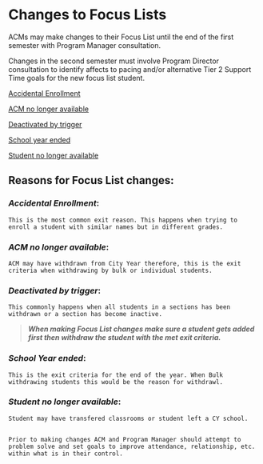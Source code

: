 # Changes to Focus Lists

ACMs may make changes to their Focus List until the end of the first semester with Program Manager consultation. 

Changes in the second semester must involve Program Director consultation to identify affects to pacing and/or alternative Tier 2 Support Time goals for the new focus list student.  

[Accidental Enrollment](#*Accidental-Enrollment*)

[ACM no longer available](#*ACM-no-longer-available*)

[Deactivated by trigger](#*Deactivated-by-trigger*)

[School year ended](#*School-Year-ended*)

[Student no longer available](#*Student-no-longer-available*)

## Reasons for Focus List changes: 

### *Accidental Enrollment*: 
    This is the most common exit reason. This happens when trying to enroll a student with similar names but in different grades. 


### *ACM no longer available*: 
    ACM may have withdrawn from City Year therefore, this is the exit criteria when withdrawing by bulk or individual students.


### *Deactivated by trigger*: 
    This commonly happens when all students in a sections has been withdrawn or a section has become inactive. 
    
> ***When making Focus List changes make sure a student gets added first then withdraw the student with the met exit criteria.*** 


### *School Year ended*: 
    This is the exit criteria for the end of the year. When Bulk withdrawing students this would be the reason for withdrawl.


### *Student no longer available*: 
    Student may have transfered classrooms or student left a CY school.


    Prior to making changes ACM and Program Manager should attempt to problem solve and set goals to improve attendance, relationship, etc. within what is in their control. 
